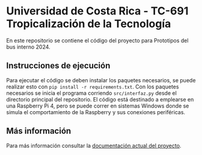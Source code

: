 # Universidad de Costa Rica - TC-691 Tropicalización de la Tecnología
En este repositorio se contiene el código del proyecto para Prototipos del bus interno 2024.

## Instrucciones de ejecución
Para ejecutar el código se deben instalar los paquetes necesarios, se puede realizar esto con `pip install -r requirements.txt`. Con los paquetes necesarios se inicia el programa corriendo `src/interfaz.py` desde el directorio principal del repositorio. El código está destinado a emplearse en una Raspberry Pi 4, pero se puede correr en sistemas Windows donde se simula el comportamiento de la Raspberry y sus conexiones periféricas.

## Más información
Para más información consultar la [documentación actual del proyecto](https://docs.google.com/document/d/1xR8UP772NKoEzqvYqhJaCBpMWwaAhO1n/edit).